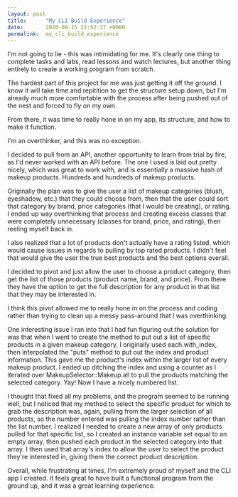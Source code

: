 ```yaml
---
layout: post
title:      "My CLI Build Experience"
date:       2020-09-15 22:52:37 +0000
permalink:  my_cli_build_experience
---
```


I'm not going to lie - this was intimidating for me. It's clearly one thing to complete tasks and labs, read lessons and watch lectures, but another thing entirely to create a working program from scratch.

The hardest part of this project for me was just getting it off the ground. I know it will take time and repitition to get the structure setup down, but I'm already much more comfortable with the process after being pushed out of the nest and forced to fly on my own. 

From there, it was time to really hone in on my app, its structure, and how to make it function. 

I'm an overthinker, and this was no exception. 

I decided to pull from an API, another opportunity to learn from trial by fire, as I'd never worked with an API before. The one I used is laid out pretty nicely, which was great to work with, and is essentially a massive hash of makeup products. Hundreds and hundreds of makeup products.

Originally the plan was to give the user a list of makeup categories (blush, eyeshadow, etc.) that they could choose from, then that the user could sort that category by brand, price categories (that I would be creating), or rating. I ended up way overthinking that process and creating excess classes that were completely unnecessary (classes for brand, price, and rating), then reeling myself back in. 

I also realized that a lot of products don't actually have a rating listed, which would cause issues in regards to pulling by top rated products. I didn't feel that would give the user the true best products and the best options overall.

I decided to pivot and just allow the user to choose a product category, then get the list of those products (product name, brand, and price). From there they have the option to get the full description for any product in that list that they may be interested in.

I think this pivot allowed me to really hone in on the process and coding rather than trying to clean up a messy pass-around that I was overthinking.

One interesting issue I ran into that I had fun figuring out the solution for was that when I went to create the method to put out a list of specific products in a given makeup category, I originally used each.with_index, then interpolated the "puts" method to put out the index and product information. This gave me the product's index within the larger list of every makeup product. I ended up ditching the index and using a counter as I iterated over MakeupSelector::Makeup.all to pull the products matching the selected category. Yay! Now I have a nicely numbered list.

I thought that fixed all my problems, and the program seemed to be running well, but I noticed that my method to select the specific product for which to grab the description was, again, pulling from the larger selection of all products, so the number entered was pulling the index number rather than the list number. I realized I needed to create a new array of only products pulled for that specific list, so I created an instance variable set equal to an empty array, then pushed each product in the selected category into that array. I then used that array's index to allow the user to select the product they're interested in, giving them the correct product description. 

Overall, while frustrating at times, I'm extremely proud of myself and the CLI app I created. It feels great to have built a functional program from the ground up, and it was a great learning experience.
